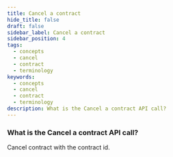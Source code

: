 ```yaml
---
title: Cancel a contract
hide_title: false
draft: false
sidebar_label: Cancel a contract
sidebar_position: 4
tags:
  - concepts
  - cancel
  - contract
  - terminology
keywords:
  - concepts
  - cancel
  - contract
  - terminology
description: What is the Cancel a contract API call?
---
```


### What is the Cancel a contract API call?

Cancel contract with the contract id.